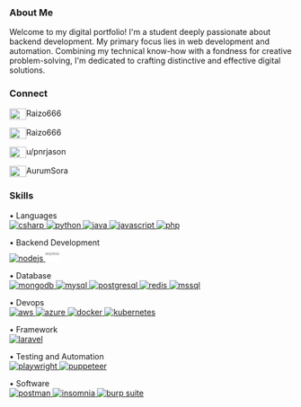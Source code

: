 ### About Me
Welcome to my digital portfolio! I'm a student deeply passionate about backend development. My primary focus lies in web development and automation. Combining my technical know-how with a fondness for creative problem-solving, I'm dedicated to crafting distinctive and effective digital solutions.

### Connect
<p align="left">
<img align="center" src="https://www.svgrepo.com/show/331368/discord-v2.svg" height="20" width="30"/>Raizo666
</p>
<p align="left">
<img align="center" src="https://www.svgrepo.com/show/452115/telegram.svg" height="20" width="30"/>Raizo666
</p>
<p align="left">
<img align="center" src="https://www.svgrepo.com/show/452094/reddit.svg" height="20" width="30"/>u/pnrjason
</p>
<p align="left">
<img align="center" src="https://www.svgrepo.com/show/448251/twitch.svg" height="20" width="30"/>AurumSora
</p>

### Skills
<p align="left">
    • Languages
    <br>
    <a href="https://www.w3schools.com/cs/" target="_blank" rel="noreferrer">
        <img src="https://www.svgrepo.com/show/452184/csharp.svg" alt="csharp" width="25" height="25" />
    </a>
    <a href="https://www.python.org" target="_blank" rel="noreferrer">
        <img src="https://www.svgrepo.com/show/452091/python.svg" alt="python" width="25" height="25" />
    </a>
    <a href="https://www.java.com" target="_blank" rel="noreferrer">
        <img src="https://www.svgrepo.com/show/452234/java.svg" alt="java" width="25" height="25" />
    </a>
    <a href="https://developer.mozilla.org/en-US/docs/Web/JavaScript" target="_blank" rel="noreferrer">
        <img src="https://www.svgrepo.com/show/353925/javascript.svg" alt="javascript" width="25" height="25" />
    </a>
    <a href="https://www.php.net" target="_blank" rel="noreferrer">
        <img src="https://www.svgrepo.com/show/452088/php.svg" alt="php" width="25" height="25" />
    </a>
</p>
<p align="left">
    • Backend Development
    <br>
    <a href="https://nodejs.org" target="_blank" rel="noreferrer">
        <img src="https://www.svgrepo.com/show/439238/nodejs.svg" alt="nodejs" width="25" height="25" />
    </a>
    <a href="https://expressjs.com" target="_blank" rel="noreferrer">
        <img src="https://raw.githubusercontent.com/devicons/devicon/master/icons/express/express-original-wordmark.svg" alt="express" width="25" height="25" />
    </a>
</p>
<p align="left">
    • Database
    <br>
    <a href="https://www.mongodb.com/" target="_blank" rel="noreferrer">
        <img src="https://www.svgrepo.com/show/331488/mongodb.svg" alt="mongodb" width="25" height="25" />
    </a>
    <a href="https://www.mysql.com/" target="_blank" rel="noreferrer">
        <img src="https://seeklogo.com/images/M/mysql-logo-B4943FE6DD-seeklogo.com.png" alt="mysql" width="25" height="25" />
    </a>
    <a href="https://www.postgresql.org" target="_blank" rel="noreferrer">
        <img src="https://www.svgrepo.com/show/303301/postgresql-logo.svg" alt="postgresql" width="25" height="25" />
    </a>
    <a href="https://redis.io" target="_blank" rel="noreferrer">
        <img src="https://www.svgrepo.com/show/354272/redis.svg" alt="redis" width="25" height="25" />
    </a>
    <a href="https://www.microsoft.com/en-us/sql-server" target="_blank" rel="noreferrer">
        <img src="https://www.svgrepo.com/show/303229/microsoft-sql-server-logo.svg" alt="mssql" width="25" height="25" />
    </a>
</p>
<p align="left">
    • Devops
    <br>
    <a href="https://aws.amazon.com" target="_blank" rel="noreferrer">
        <img src="https://www.svgrepo.com/show/373458/aws.svg" alt="aws" width="25" height="25" />
    </a>
    <a href="https://azure.microsoft.com/en-in/" target="_blank" rel="noreferrer">
        <img src="https://www.svgrepo.com/show/331732/microsoft-azure.svg" alt="azure" width="25" height="25" />
    </a>
    <a href="https://www.docker.com/" target="_blank" rel="noreferrer">
        <img src="https://www.svgrepo.com/show/303231/docker-logo.svg" alt="docker" width="25" height="25" />
    </a>
    <a href="https://kubernetes.io" target="_blank" rel="noreferrer">
        <img src="https://www.svgrepo.com/show/448233/kubernetes.svg" alt="kubernetes" width="25" height="25" />
    </a>
</p>
<p align="left">
    • Framework
    <br>
    <a href="https://laravel.com/" target="_blank" rel="noreferrer">
        <img src="https://www.svgrepo.com/show/353985/laravel.svg" alt="laravel" width="25" height="25" />
    </a>
</p>
<p align="left">
    • Testing and Automation
    <br>
    <a href="https://playwright.dev/" target="_blank" rel="noreferrer">
        <img src="https://avatars.githubusercontent.com/u/89237858?s=48&v=4" alt="playwright" width="25" height="25" />
    </a>
    <a href="https://github.com/puppeteer/puppeteer" target="_blank" rel="noreferrer">
        <img src="https://www.svgrepo.com/show/354228/puppeteer.svg" alt="puppeteer" width="25" height="25" />
    </a>
</p>
<p align="left">
    • Software
    <br>
    <a href="https://postman.com" target="_blank" rel="noreferrer">
        <img src="https://www.svgrepo.com/show/354202/postman-icon.svg" alt="postman" width="25" height="25" />
    </a>
    <a href="https://insomnia.rest" target="_blank" rel="noreferrer">
        <img src="https://www.svgrepo.com/show/353904/insomnia.svg" alt="insomnia" width="25" height="25" />
    </a>
    <a href="https://portswigger.net/burp" target="_blank" rel="noreferrer">
        <img src="https://www.whiteoaksecurity.com/wp-content/uploads/2021/04/gc1CWg37_400x400-300x300.jpg" alt="burp suite" width="25" height="25" />
    </a>
</p>
